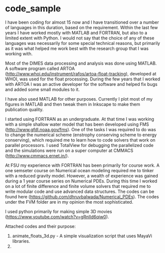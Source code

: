 # code_sample
I have been coding for almost 15 now and I have transitioned over a number of languages in this duration, based on the requirement. Within the last few years I have worked mostly with MATLAB and FORTRAN, but also to a limited extent with Python. I would not say that the choice of any of these languages was necessarily for some special technical reasons, but primarily as it was what helped me work best with the research group that I was working with. 

Most of the DIMES data processing and analysis was done using MATLAB. A software program called ARTOA (http://www.whoi.edu/instrument/rafos/artoa-float-tracking), developed at WHOI, was used for the float processing. During the few years that I worked with ARTOA I was an active developer for the software and helped fix bugs and added some small modules to it. 

I have also used MATLAB for other purposes. Currently I plot most of my figures in MATLAB and then tweak them in Inkscape to make them publication quality. 

I started using FORTRAN as an undergraduate. At that time I was working with a simple shallow water model that has been developed using FMS (http://www.gfdl.noaa.gov/fms). One of the tasks I was required to do was to change the numerical scheme (enstrophy conserving scheme to energy conserving), which required me to learn how to code solvers that work on parallel processors. I used TotalView for debugging the parallelized code and the simulations were run on a super computer at CMMACS (http://www.cmmacs.ernet.in/). 

At FSU my experience with FORTRAN has been primarily for course work. A one semseter course on Numerical ocean modeling required me to tinker with a reduced gravity model. However, a wealth of experience was gained during a 1 year course series on Numerical PDEs. During this time I worked on a lot of finite difference and finite volume solvers that required me to write modular code and use advanced data structures. The codes can be found here (https://github.com/dhruvbalwada/Numerical_PDEs). The codes under the FVM folder are in my opinion the most sophisticated. 

I used python primarily for making simple 3D movies (https://www.youtube.com/watch?v=gRnIld6qiw0).

Attached codes and their purpose: 

1. animate_floats_3d.py - A simple visualization script that uses MayaVi libraries. 
2. 

